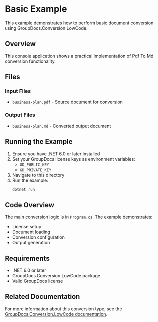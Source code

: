 # Basic Example

This example demonstrates how to perform basic document conversion using GroupDocs.Conversion.LowCode.

## Overview

This console application shows a practical implementation of Pdf To Md conversion functionality.

## Files

### Input Files
- `business-plan.pdf` - Source document for conversion

### Output Files
- `business-plan.md` - Converted output document

## Running the Example

1. Ensure you have .NET 6.0 or later installed
2. Set your GroupDocs license keys as environment variables:
   - `GD_PUBLIC_KEY`
   - `GD_PRIVATE_KEY`
3. Navigate to this directory
4. Run the example:
   ```bash
   dotnet run
   ```

## Code Overview

The main conversion logic is in `Program.cs`. The example demonstrates:
- License setup
- Document loading
- Conversion configuration
- Output generation

## Requirements

- .NET 6.0 or later
- GroupDocs.Conversion.LowCode package
- Valid GroupDocs license

## Related Documentation

For more information about this conversion type, see the [GroupDocs.Conversion.LowCode documentation](https://docs.groupdocs.net/conversion/developer-guide/using-pdf-to-md-converter/).
